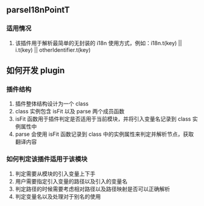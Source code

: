 ## parseI18nPointT

### 适用情况

1. 该插件用于解析最简单的无封装的 i18n 使用方式，例如：i18n.t(key) || i.t(key) || otherIdentifier.t(key)

## 如何开发 plugin

### 插件结构

1. 插件整体结构设计为一个 class
2. class 实例包含 isFit 以及 parse 两个成员函数
3. isFit 函数用于插件判定是否适用于当前模块，并将引入变量名记录到 class 实例属性中
4. parse 会使用 isFit 函数记录到 class 中的实例属性来判定并解析节点，获取翻译内容

### 如何判定该插件适用于该模块

1. 判定需要从模块的引入变量上下手
2. 用户需要指定引入变量的路径以及引入的变量名
3. 判定路径的时候需要考虑相对路径以及路径映射是否可以正确解析
4. 判定变量名以及处理对于别名的使用
